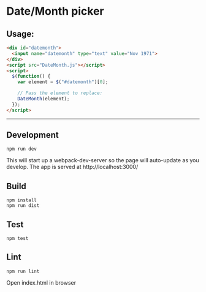 # Date/Month picker


## Usage:
```html
<div id="datemonth">
  <input name="datemonth" type="text" value="Nov 1971">
</div>
<script src="DateMonth.js"></script>
<script>
  $(function() {
    var element = $("#datemonth")[0];

    // Pass the element to replace:
    DateMonth(element);
  });
</script>
```
----

## Development

    npm run dev

This will start up a webpack-dev-server so the page will auto-update as you develop.
The app is served at http://localhost:3000/

## Build

    npm install
    npm run dist

## Test

    npm test

## Lint

    npm run lint

Open index.html in browser
